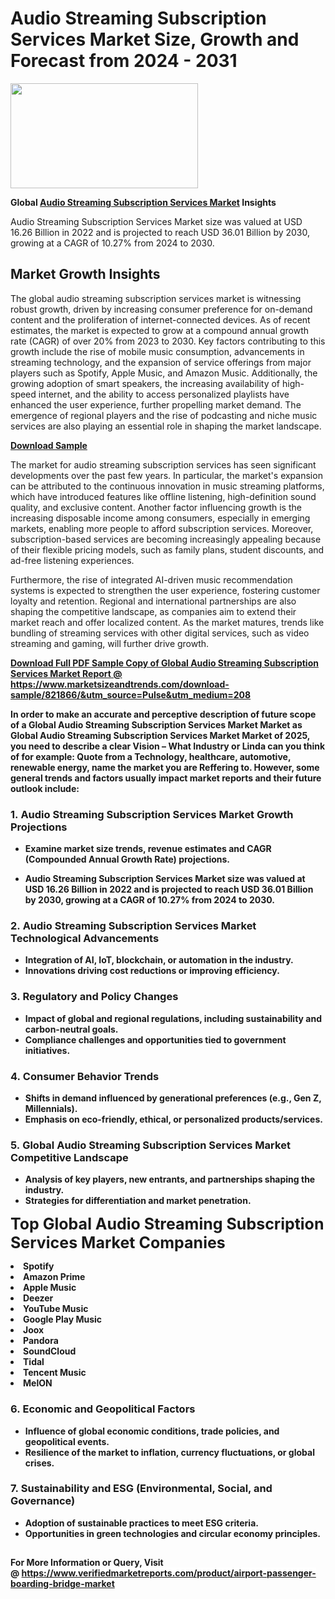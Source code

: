 <H1>Audio Streaming Subscription Services Market Size, Growth and Forecast from 2024 - 2031</H1><img class="aligncenter size-medium wp-image-584254" src="https://thirdeyenews.in/wp-content/uploads/2024/09/Global-Market-Research-300x168.jpeg" alt="" width="300" height="168" /><p><strong>Global&nbsp;<a href="https://www.marketsizeandtrends.com/download-sample/821866/&amp;utm_source=Pulse&amp;utm_medium=208">Audio Streaming Subscription Services Market</a> Insights</strong></p><p>Audio Streaming Subscription Services Market size was valued at USD 16.26 Billion in 2022 and is projected to reach USD 36.01 Billion by 2030, growing at a CAGR of 10.27% from 2024 to 2030.</p><p><h2>Market Growth Insights</h2> <p>The global audio streaming subscription services market is witnessing robust growth, driven by increasing consumer preference for on-demand content and the proliferation of internet-connected devices. As of recent estimates, the market is expected to grow at a compound annual growth rate (CAGR) of over 20% from 2023 to 2030. Key factors contributing to this growth include the rise of mobile music consumption, advancements in streaming technology, and the expansion of service offerings from major players such as Spotify, Apple Music, and Amazon Music. Additionally, the growing adoption of smart speakers, the increasing availability of high-speed internet, and the ability to access personalized playlists have enhanced the user experience, further propelling market demand. The emergence of regional players and the rise of podcasting and niche music services are also playing an essential role in shaping the market landscape.</p> <p><strong><a href="#">Download Sample</a></strong></p> <p>The market for audio streaming subscription services has seen significant developments over the past few years. In particular, the market's expansion can be attributed to the continuous innovation in music streaming platforms, which have introduced features like offline listening, high-definition sound quality, and exclusive content. Another factor influencing growth is the increasing disposable income among consumers, especially in emerging markets, enabling more people to afford subscription services. Moreover, subscription-based services are becoming increasingly appealing because of their flexible pricing models, such as family plans, student discounts, and ad-free listening experiences.</p> <p>Furthermore, the rise of integrated AI-driven music recommendation systems is expected to strengthen the user experience, fostering customer loyalty and retention. Regional and international partnerships are also shaping the competitive landscape, as companies aim to extend their market reach and offer localized content. As the market matures, trends like bundling of streaming services with other digital services, such as video streaming and gaming, will further drive growth.</p> <p><strong><a href="#"></p><p><span class=""><strong>Download Full PDF Sample Copy of Global Audio Streaming Subscription Services Market Report</strong> @ <a href="https://www.marketsizeandtrends.com/download-sample/821866/&amp;utm_source=Pulse&amp;utm_medium=208" target="_blank">https://www.marketsizeandtrends.com/download-sample/821866/&amp;utm_source=Pulse&amp;utm_medium=208</a></span></p><p>In order to make an accurate and perceptive description of future scope of a Global&nbsp;Audio Streaming Subscription Services Market Market as Global&nbsp;Audio Streaming Subscription Services Market Market of 2025, you need to describe a clear Vision &ndash; What Industry or Linda can you think of for example: Quote from a Technology, healthcare, automotive, renewable energy, name the market you are Reffering to. However, some general trends and factors usually impact market reports and their future outlook include:</p><h3>1.&nbsp;<strong>Audio Streaming Subscription Services Market Growth Projections</strong></h3><ul><li>Examine market size trends, revenue estimates and CAGR (Compounded Annual Growth Rate) projections.</li><li><p>Audio Streaming Subscription Services Market size was valued at USD 16.26 Billion in 2022 and is projected to reach USD 36.01 Billion by 2030, growing at a CAGR of 10.27% from 2024 to 2030.</p></li></ul><h3>2.&nbsp;<strong>Audio Streaming Subscription Services Market Technological Advancements</strong></h3><ul><li>Integration of AI, IoT, blockchain, or automation in the industry.</li><li>Innovations driving cost reductions or improving efficiency.</li></ul><h3>3.&nbsp;<strong>Regulatory and Policy Changes</strong></h3><ul><li>Impact of global and regional regulations, including sustainability and carbon-neutral goals.</li><li>Compliance challenges and opportunities tied to government initiatives.</li></ul><h3>4.&nbsp;<strong>Consumer Behavior Trends</strong></h3><ul><li>Shifts in demand influenced by generational preferences (e.g., Gen Z, Millennials).</li><li>Emphasis on eco-friendly, ethical, or personalized products/services.</li></ul><h3>5.&nbsp;<strong>Global Audio Streaming Subscription Services Market Competitive Landscape</strong></h3><ul><li>Analysis of key players, new entrants, and partnerships shaping the industry.</li><li>Strategies for differentiation and market penetration.</li></ul><p data-pm-slice="1 1 []"><span style="color: inherit; font-family: inherit; font-size: 25px;">Top Global Audio Streaming Subscription Services Market Companies</span></p><div class="" data-test-id=""><p><li>Spotify</li><li> Amazon Prime</li><li> Apple Music</li><li> Deezer</li><li> YouTube Music</li><li> Google Play Music</li><li> Joox</li><li> Pandora</li><li> SoundCloud</li><li> Tidal</li><li> Tencent Music</li><li> MelON</li></p></div><h3>6.&nbsp;<strong>Economic and Geopolitical Factors</strong></h3><ul><li>Influence of global economic conditions, trade policies, and geopolitical events.</li><li>Resilience of the market to inflation, currency fluctuations, or global crises.</li></ul><h3>7.&nbsp;<strong>Sustainability and ESG (Environmental, Social, and Governance)</strong></h3><ul><li>Adoption of sustainable practices to meet ESG criteria.</li><li>Opportunities in green technologies and circular economy principles.</li></ul><h2><strong style="font-size: 14px;">For More Information or Query, Visit @&nbsp;</strong><a style="background-color: #ffffff; font-size: 14px;" href="https://www.marketsizeandtrends.com/report/audio-streaming-subscription-services-market/" target="_blank">https://www.verifiedmarketreports.com/product/airport-passenger-boarding-bridge-market</a></h2>
